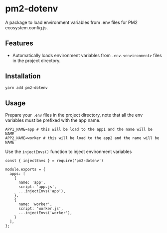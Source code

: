# pm2-dotenv

A package to load environment variables from .env files for PM2 ecosystem.config.js.

## Features

- Automatically loads environment variables from `.env.<environment>` files in the project directory.

## Installation

```bash
yarn add pm2-dotenv
```

## Usage

Prepare your `.env` files in the project directory, note that all the env variables must be prefixed with the app name.

```env
APP1_NAME=app # this will be load to the app1 and the name will be NAME
APP2_NAME=worker # this will be load to the app2 and the name will be NAME
```

Use the `injectEnvs()` function to inject environment variables

```
const { injectEnvs } = require('pm2-dotenv')

module.exports = {
  apps: [
    {
      name: 'app',
      script: 'app.js',
      ...injectEnvs('app'),
    },
    {
      name: 'worker',
      script: 'worker.js',
      ...injectEnvs('worker'),
    }
  ],
};
```
